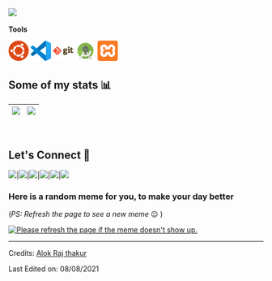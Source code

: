 ![](https://komarev.com/ghpvc/?username=seniorthakur)


**Tools**

<img title="Ubuntu" alt="Ubuntu" width="40px" src="https://raw.githubusercontent.com/github/explore/master/topics/ubuntu/ubuntu.png">  <img title="VS Code" alt="VS Code" width="40px" src="https://github.com/Seniorthakur/Logo/blob/main/vcode.png"> <img title="git" alt="git" width="40px" src="https://raw.githubusercontent.com/github/explore/master/topics/git/git.png"> <img title="Android Studio" alt="Android Studio" width="40px" src="https://github.com/Seniorthakur/Logo/blob/main/Android-studio.png"> <img title="xampp" alt="xampp" width="40px" src="https://github.com/Seniorthakur/Logo/blob/main/xampp.png">
<br>

## Some of my stats :bar_chart:

<img src="https://github-readme-stats.vercel.app/api?username=seniorthakur&show_icons=true&theme=radical&include_all_commits=true">|<a href="https://stackoverflow.com/users/story/5679285"><img src="https://github-readme-stackoverflow.vercel.app/?userID=14023321&theme=dark" height="250"></a>
|--|--|

<br>

## Let's Connect :handshake:

<a href="https://www.linkedin.com/in/seniorthakur/"><img src="https://cdn2.iconfinder.com/data/icons/social-media-2285/512/1_Linkedin_unofficial_colored_svg-128.png" width="40"></a>|<a href="https://twitter.com/seniorthakur"><img src="https://cdn2.iconfinder.com/data/icons/social-media-2285/512/1_Twitter3_colored_svg-128.png" width="40"></a>|<a href="https://www.youtube.com/channel/seniorthakur"><img src="https://cdn2.iconfinder.com/data/icons/social-media-2285/512/1_Youtube_colored_svg-128.png" width="40"></a>|<a href="https://www.facebook.com/seniorthakur"><img src="https://cdn1.iconfinder.com/data/icons/social-media-2285/512/Colored_Facebook3_svg-128.png" width="40"></a>|<a href="mailto:alokiccr@gmail.com"><img src="https://image.flaticon.com/icons/svg/281/281769.svg" width="40"></a>|<a href="https://www.instagram.com/_alok_9"><img src="https://cdn2.iconfinder.com/data/icons/social-media-2285/512/1_Instagram_colored_svg_1-128.png" width="40"></a>

### Here is a random meme for you, to make your day better
(*PS: Refresh the page to see a new meme* :wink: )

<a href="https://github.com/techytushar/random-memer"><img src='https://dogtrainingobedienceschool.com/pic/5154252_full-quotes-on-respect-and-power-25-best-memes-about-knowledge-will-give-you-power-but.png' title="Meme" alt="Please refresh the page if the meme doesn't show up." height="400"></a>

-----
Credits: [Alok Raj thakur](https://github.com/seniorthakur)

Last Edited on: 08/08/2021
